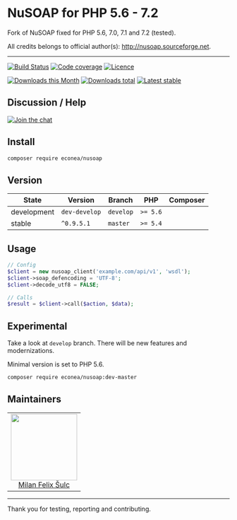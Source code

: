 # NuSOAP for PHP 5.6 - 7.2

Fork of NuSOAP fixed for PHP 5.6, 7.0, 7.1 and 7.2 (tested).

All credits belongs to official author(s): http://nusoap.sourceforge.net.

----


[![Build Status](https://img.shields.io/travis/econea/nusoap.svg?style=flat-square)](https://travis-ci.org/econea/nusoap)
[![Code coverage](https://img.shields.io/coveralls/econea/nusoap.svg?style=flat-square)](https://coveralls.io/r/econea/nusoap)
[![Licence](https://img.shields.io/packagist/l/econea/nusoap.svg?style=flat-square)](https://packagist.org/packages/econea/nusoap)

[![Downloads this Month](https://img.shields.io/packagist/dm/econea/nusoap.svg?style=flat-square)](https://packagist.org/packages/econea/nusoap)
[![Downloads total](https://img.shields.io/packagist/dt/econea/nusoap.svg?style=flat-square)](https://packagist.org/packages/econea/nusoap)
[![Latest stable](https://img.shields.io/packagist/v/econea/nusoap.svg?style=flat-square)](https://packagist.org/packages/econea/nusoap)


## Discussion / Help

[![Join the chat](https://img.shields.io/gitter/room/econea/econea.svg?style=flat-square)](http://bit.ly/ecogitter)

## Install

```sh
composer require econea/nusoap
```


## Version

| State       | Version       | Branch    | PHP      | Composer                                        |
|-------------|---------------|-----------|----------|-------------------------------------------------|
| development | `dev-develop` | `develop` | `>= 5.6` |                                                 |
| stable      | `^0.9.5.1`    | `master`  | `>= 5.4` |                                                 |

## Usage

```php
// Config
$client = new nusoap_client('example.com/api/v1', 'wsdl');
$client->soap_defencoding = 'UTF-8';
$client->decode_utf8 = FALSE;

// Calls
$result = $client->call($action, $data);
```

## Experimental

Take a look at `develop` branch. There will be new features and modernizations.

Minimal version is set to PHP 5.6.

```sh
composer require econea/nusoap:dev-master
```
## Maintainers

<table>
  <tbody>
    <tr>
      <td align="center">
        <a href="https://github.com/f3l1x">
            <img width="150" height="150" src="https://avatars2.githubusercontent.com/u/538058?v=3&s=150">
        </a>
        </br>
        <a href="https://github.com/f3l1x">Milan Felix Šulc</a>
      </td>
    </tr>
  <tbody>
</table>

-----

Thank you for testing, reporting and contributing.
